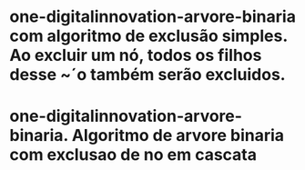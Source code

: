 # one-digitalinnovation-arvore-binaria com algoritmo de exclusão simples. Ao excluir um nó, todos os filhos desse ~´o também serão excluidos.
# one-digitalinnovation-arvore-binaria. Algoritmo de arvore binaria com exclusao de no em cascata
